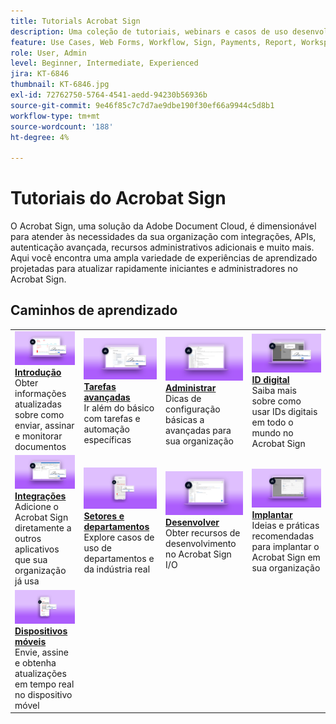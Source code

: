 ```yaml
---
title: Tutorials Acrobat Sign
description: Uma coleção de tutoriais, webinars e casos de uso desenvolvidos para disponibilizar rapidamente para iniciantes e administradores o Acrobat Sign
feature: Use Cases, Web Forms, Workflow, Sign, Payments, Report, Workspace, Deadline, Administration, Digital ID, Form, Integrations, Mobile, Skill Builder
role: User, Admin
level: Beginner, Intermediate, Experienced
jira: KT-6846
thumbnail: KT-6846.jpg
exl-id: 72762750-5764-4541-aedd-94230b56936b
source-git-commit: 9e46f85c7c7d7ae9dbe190f30ef66a9944c5d8b1
workflow-type: tm+mt
source-wordcount: '188'
ht-degree: 4%

---
```


# Tutoriais do Acrobat Sign

O Acrobat Sign, uma solução da Adobe Document Cloud, é dimensionável para atender às necessidades da sua organização com integrações, APIs, autenticação avançada, recursos administrativos adicionais e muito mais. Aqui você encontra uma ampla variedade de experiências de aprendizado projetadas para atualizar rapidamente iniciantes e administradores no Acrobat Sign.

<div id="recs-overview-body-1"></div>
<div id="recs-overview-body-2"></div>
<div id="recs-overview-body-3"></div>
<div id="recs-overview-body-4"></div>
<div id="recs-overview-body-5"></div>
<div id="recs-overview-body-6"></div>

## Caminhos de aprendizado

<table style="table-layout:fixed">
<tr>
  <td>
    <a href="sign-beginner-tutorials/beginner-users-overview.md">
      <img alt="Introdução" src="assets/getting-started.png" />
    </a>
    <div>
      <a href="sign-beginner-tutorials/beginner-users-overview.md"><strong>Introdução</strong></a>
      </div>
      Obter informações atualizadas sobre como enviar, assinar e monitorar documentos
      <br>
  </td>
  <td>
    <a href="sign-advanced-users/advanced-users-overview.md">
      <img alt="Tarefas avançadas" src="assets/advanced-tasks.png" />
    </a>
    <div>
      <a href="sign-advanced-users/advanced-users-overview.md"><strong>Tarefas avançadas</strong></a>
      </div>
      Ir além do básico com tarefas e automação específicas
      <br>
  </td>  
  <td>
    <a href="admin/intro-admin-overview.md">
      <img alt="Administrar" src="assets/administer.png" />
    </a>
    <div>
      <a href="admin/intro-admin-overview.md"><strong>Administrar</strong></a>
      </div>
      Dicas de configuração básicas a avançadas para sua organização
      <br>
  </td>
  <td>
    <a href="digitalid/digitalid-overview.md">
      <img alt="ID digital" src="assets/identity.png" />
    </a>
     <div>
      <a href="digitalid/digitalid-overview.md"><strong>ID digital</strong></a>
      </div>
      Saiba mais sobre como usar IDs digitais em todo o mundo no Acrobat Sign
      <br>
  </td>
</tr>
<tr>
  <td>
    <a href="integrations/integrations-overview.md">
      <img alt="Integrações" src="assets/integrations.png" />
    </a>
    <div>
      <a href="integrations/integrations-overview.md"><strong>Integrações</strong></a>
      </div>
      Adicione o Acrobat Sign diretamente a outros aplicativos que sua organização já usa
      <br>
  </td>
  <td>
    <a href="sign-usecase/expand-inspire-overview.md">
      <img alt="Setores e departamentos" src="assets/industries.png" />
    </a>
    <div>
      <a href="sign-usecase/expand-inspire-overview.md"><strong>Setores e departamentos</strong></a>
      </div>
      Explore casos de uso de departamentos e da indústria real
      <br>
  </td>
  <td>
    <a href="develop/develop-overview.md">
      <img alt="Desenvolver" src="assets/develop.png" />
    </a>
    <div>
      <a href="develop/develop-overview.md"><strong>Desenvolver</strong></a>
      </div>
      Obter recursos de desenvolvimento no Acrobat Sign I/O
      <br>
  </td>
   <td>
    <a href="deploy-overview.md">
      <img alt="Implantar" src="assets/deploy.png" />
    </a>
    <div>
      <a href="deploy-overview.md"><strong>Implantar</strong></a>
      </div>
      Ideias e práticas recomendadas para implantar o Acrobat Sign em sua organização
      <br>
  </td>
</tr>
<tr>
  <td>
    <a href="mobile/mobile-overview.md">
      <img alt="Dispositivos móveis" src="assets/mobile.png" />
    </a>
    <div>
      <a href="mobile/mobile-overview.md"><strong>Dispositivos móveis</strong></a>
      </div>
      Envie, assine e obtenha atualizações em tempo real no dispositivo móvel
      <br>
  </td>  
</tr>
</table>
